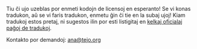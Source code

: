 Tiu ĉi ujo uzeblas por enmeti kodojn de licensoj en esperanto! Se vi konas tradukon, aŭ se vi faris tradukon, enmetu ĝin ĉi tie en la subaj ujoj! Kiam tradukoj estos pretaj, ni sugestos ilin por esti listigitaj en [kelkaj oficialaj paĝoj de tradukoj](https://www.gnu.org/licenses/translations.html).

Kontakto por demandoj: ana@tejo.org
